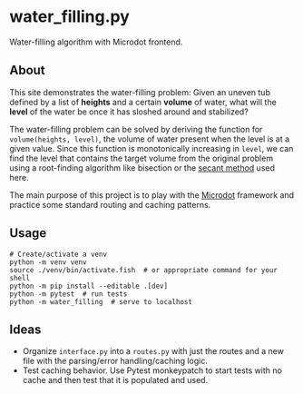 # water_filling.py

Water-filling algorithm with Microdot frontend.

## About

This site demonstrates the water-filling problem: Given an uneven tub defined by
a list of **heights** and a certain **volume** of water, what will the **level**
of the water be once it has sloshed around and stabilized?

The water-filling problem can be solved by deriving the function for
`volume(heights, level)`, the volume of water present when the level is at a
given value. Since this function is monotonically increasing in `level`, we can
find the level that contains the target volume from the original problem using a
root-finding algorithm like bisection or the [secant
method](https://en.wikipedia.org/wiki/Secant_method) used here.

The main purpose of this project is to play with the
[Microdot](https://microdot.readthedocs.io/en/latest/index.html) framework and
practice some standard routing and caching patterns.

## Usage

```shell
# Create/activate a venv
python -m venv venv
source ./venv/bin/activate.fish  # or appropriate command for your shell
python -m pip install --editable .[dev]
python -m pytest  # run tests
python -m water_filling  # serve to localhost
```

## Ideas

- Organize `interface.py` into a `routes.py` with just the routes and a new file
  with the parsing/error handling/caching logic.
- Test caching behavior. Use Pytest monkeypatch to start tests with no cache
  and then test that it is populated and used.
